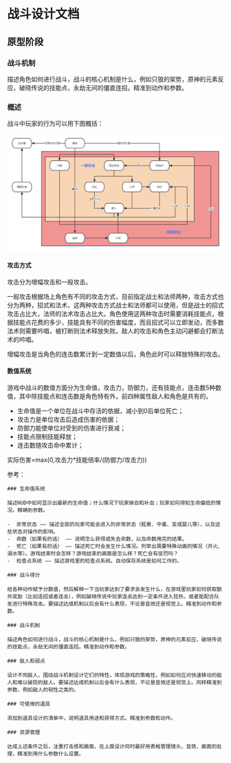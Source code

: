 # 战斗设计文档

## 原型阶段

### 战斗机制

描述角色如何进行战斗，战斗的核心机制是什么，例如只狼的架势，原神的元素反应，破晓传说的技能点，永劫无间的僵直连招。精准到动作和参数。

### 概述

战斗中玩家的行为可以用下图概括：

![](战斗系统.png)

#### 攻击方式

攻击分为增幅攻击和一般攻击。

一般攻击根据场上角色有不同的攻击方式，目前指定战士和法师两种，攻击方式也分为两种，招式和法术，这两种攻击方式战士和法师都可以使用，但是战士的招式攻击占比大，法师的法术攻击占比大。角色使用这两种攻击时需要消耗技能点，根据技能点花费的多少，技能具有不同的伤害幅度，而且招式可以立即发动，而多数法术则需要吟唱，被打断则法术释放失败。敌人的攻击和角色主动闪避都会打断法术的吟唱。

增幅攻击是当角色的连击数累计到一定数值以后，角色此时可以释放特殊的攻击。

#### 数值系统

游戏中战斗的数值方面分为生命值，攻击力，防御力，还有技能点，连击数5种数值，其中除技能点和连击数是角色特有外，前四种属性敌人和角色是共有的。

* 生命值是一个单位在战斗中存活的依据，减小到0后单位死亡；
* 攻击力是单位攻击后造成伤害的依据；
* 防御力能使单位对受到的伤害进行衰减；
* 技能点限制技能释放；
* 连击数随攻击命中累计；

实际伤害=max(0,攻击力*技能倍率/(防御力/攻击力))



参考：

```
### 生命值系统

描述HUD中如何显示出最新的生命值；什么情况下玩家掉血和补血；玩家如何得知生命偏低的情况。精确到参数。

-  非常状态 —— 描述全部的玩家可能会进入的非常状态（眩晕、中毒、变成婴儿等），以及这些状态对操作的影响。
-  命数（如果有的话） —— 说明怎么获得或失去命数，以及命数用完的结果。
-  死亡（如果有的话） —— 描述死亡时会发生什么情况。列举出需要特殊动画的情况（开火、溺水等）。游戏结束时会怎样？游戏结束的画面是怎么样？死亡会有惩罚吗？
-  检查点系统 —— 描述游戏里的检查点系统。自动保存系统是如何工作的。

### 战斗得分

给各种动作赋予分数值，然后解释一下当玩家达到了要求会发生什么，在游戏里玩家如何获取额外奖励（比如连招或者连击），例如破晓传说中玩家连击达到一定条件进入狂热，或者能配合队友进行特殊攻击。要描述达成机制以后会有什么表现，不论是音效还是视觉上。精准到动作和参数。

### 战斗机制

描述角色如何进行战斗，战斗的核心机制是什么，例如只狼的架势，原神的元素反应，破晓传说的技能点，永劫无间的僵直连招。精准到动作和参数。

### 敌人和弱点

设计不同敌人，围绕战斗机制设计它们的特性，体现游戏的策略性，例如如何应对快速移动的敌人和难以破防的敌人。要描述达成机制以后会有什么表现，不论是音效还是视觉上。同样精准到参数，例如敌人的韧性之类的。

### 可使用的道具

添加到道具设计的清单中，说明道具用途和获得方式。精准到参数和动作。

### 资源管理

达成上述条件之后，注重打击感和画面，在上面设计同时最好用表格管理镜头，音效，画面的处理，精准到用什么参数什么设置。
```

